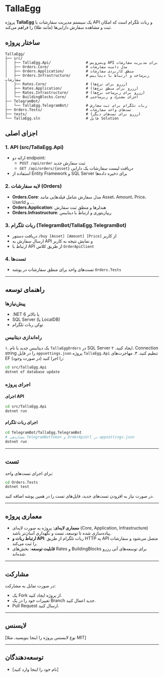 # TallaEgg

پروژه **TallaEgg** یک سیستم مدیریت سفارشات با API و ربات تلگرام است که امکان ثبت و مشاهده سفارش دارایی‌ها (مانند طلا) را فراهم می‌کند.

## ساختار پروژه

```
TallaEgg/
├── src/
│   ├── TallaEgg.Api/                # وب‌سرویس API برای مدیریت سفارشات
│   ├── Orders.Core/                 # مدل دامنه سفارشات
│   ├── Orders.Application/          # منطق کاربردی سفارشات
│   ├── Orders.Infrastructure/       # زیرساخت و ارتباط با دیتابیس سفارشات
│   ├── Rates.Core/                  # (رزرو برای نرخ‌ها)
│   ├── Rates.Application/           # (رزرو برای منطق نرخ‌ها)
│   ├── Rates.Infrastructure/        # (رزرو برای زیرساخت نرخ‌ها)
│   └── BuildingBlocks.Core/         # اجزای مشترک و زیرساختی
├── TelegramBot/
│   └── TallaEgg.TelegramBot/        # ربات تلگرام برای ثبت سفارش
├── Orders.Tests/                    # تست‌های واحد سفارشات
├── tests/                           # (رزرو برای تست‌های دیگر)
└── TallaEgg.sln                     # فایل Solution
```

## اجزای اصلی

### 1. API (src/TallaEgg.Api)
- ارائه دو endpoint:
  - `POST /api/order` ثبت سفارش جدید
  - `GET /api/orders/{asset}` دریافت لیست سفارشات یک دارایی
- استفاده از Entity Framework و SQL Server برای ذخیره داده‌ها

### 2. لایه سفارشات (Orders)
- **Orders.Core**: مدل سفارش شامل فیلدهایی مانند Asset، Amount، Price، UserId و ...
- **Orders.Application**: هندلرها و منطق ثبت سفارش
- **Orders.Infrastructure**: ریپازیتوری و ارتباط با دیتابیس

### 3. ربات تلگرام (TelegramBot/TallaEgg.TelegramBot)
- دریافت دستور `/buy [Asset] [Amount] [Price]` از کاربر
- ارسال سفارش به API و نمایش نتیجه به کاربر
- ارتباط با API از طریق کلاس `OrderApiClient`

### 4. تست‌ها
- تست‌های واحد برای منطق سفارشات در پوشه `Orders.Tests`

---

## راهنمای توسعه

### پیش‌نیازها

- .NET 6 یا بالاتر
- SQL Server (یا LocalDB)
- توکن ربات تلگرام

### راه‌اندازی دیتابیس

۱. یک دیتابیس جدید با نام `TallaEggOrders` در SQL Server ایجاد کنید.
۲. Connection string را در فایل `appsettings.json` پروژه `TallaEgg.Api` تنظیم کنید.
۳. مهاجرت‌های EF را اجرا کنید (در صورت وجود):

```bash
cd src/TallaEgg.Api
dotnet ef database update
```

### اجرای پروژه

#### اجرای API

```bash
cd src/TallaEgg.Api
dotnet run
```

#### اجرای ربات تلگرام

```bash
cd TelegramBot/TallaEgg.TelegramBot
# مقداردهی TelegramBotToken و OrderApiUrl در appsettings.json
dotnet run
```

---

## تست

برای اجرای تست‌های واحد:

```bash
cd Orders.Tests
dotnet test
```

در صورت نیاز به افزودن تست‌های جدید، فایل‌های تست را در همین پوشه اضافه کنید.

---

## معماری پروژه

- **معماری لایه‌ای**: پروژه به صورت لایه‌ای (Core, Application, Infrastructure) پیاده‌سازی شده تا توسعه، تست و نگهداری آسان‌تر باشد.
- **ارتباط ربات و API**: ربات تلگرام از طریق HTTP به API متصل می‌شود و سفارشات را ثبت می‌کند.
- **قابلیت توسعه**: بخش‌های Rates و BuildingBlocks برای توسعه‌های آتی رزرو شده‌اند.

---

## مشارکت

در صورت تمایل به مشارکت:
- یک Fork از پروژه ایجاد کنید.
- تغییرات خود را در یک Branch جدید اعمال کنید.
- Pull Request ارسال کنید.

---

## لایسنس

[نوع لایسنس پروژه را اینجا بنویسید، مثلا MIT]

---

## توسعه‌دهندگان

- [نام خود را اینجا وارد کنید] 